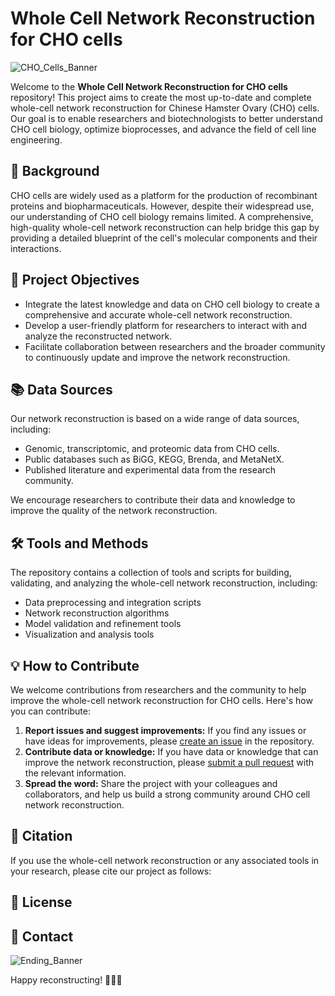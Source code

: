 # Whole Cell Network Reconstruction for CHO cells

![CHO_Cells_Banner](https://www.nist.gov/sites/default/files/styles/2800_x_2800_limit/public/images/2019/08/21/fluorescence_cho1.jpg?itok=rLzay7Vu)

Welcome to the **Whole Cell Network Reconstruction for CHO cells** repository! This project aims to create the most up-to-date and complete whole-cell network reconstruction for Chinese Hamster Ovary (CHO) cells. Our goal is to enable researchers and biotechnologists to better understand CHO cell biology, optimize bioprocesses, and advance the field of cell line engineering.

## 🧬 Background

CHO cells are widely used as a platform for the production of recombinant proteins and biopharmaceuticals. However, despite their widespread use, our understanding of CHO cell biology remains limited. A comprehensive, high-quality whole-cell network reconstruction can help bridge this gap by providing a detailed blueprint of the cell's molecular components and their interactions.

## 🚀 Project Objectives

* Integrate the latest knowledge and data on CHO cell biology to create a comprehensive and accurate whole-cell network reconstruction.
* Develop a user-friendly platform for researchers to interact with and analyze the reconstructed network.
* Facilitate collaboration between researchers and the broader community to continuously update and improve the network reconstruction.

## 📚 Data Sources

Our network reconstruction is based on a wide range of data sources, including:

* Genomic, transcriptomic, and proteomic data from CHO cells.
* Public databases such as BiGG, KEGG, Brenda, and MetaNetX.
* Published literature and experimental data from the research community.

We encourage researchers to contribute their data and knowledge to improve the quality of the network reconstruction.

## 🛠️ Tools and Methods

The repository contains a collection of tools and scripts for building, validating, and analyzing the whole-cell network reconstruction, including:

* Data preprocessing and integration scripts
* Network reconstruction algorithms
* Model validation and refinement tools
* Visualization and analysis tools

## 💡 How to Contribute

We welcome contributions from researchers and the community to help improve the whole-cell network reconstruction for CHO cells. Here's how you can contribute:

1. **Report issues and suggest improvements:** If you find any issues or have ideas for improvements, please [create an issue](https://github.com/LewisLabUCSD/Whole-Cell-Network-Reconstruction-for-CHO-cells/issues) in the repository.
2. **Contribute data or knowledge:** If you have data or knowledge that can improve the network reconstruction, please [submit a pull request](https://github.com/LewisLabUCSD/Whole-Cell-Network-Reconstruction-for-CHO-cells/pulls) with the relevant information.
3. **Spread the word:** Share the project with your colleagues and collaborators, and help us build a strong community around CHO cell network reconstruction.

## 📖 Citation

If you use the whole-cell network reconstruction or any associated tools in your research, please cite our project as follows:


## 📃 License



## 🤝 Contact


![Ending_Banner](https://www.biopharma-reporter.com/var/wrbm_gb_food_pharma/storage/images/_aliases/wrbm_large/publications/pharmaceutical-science/biopharma-reporter.com/headlines/upstream-processing/bioprocessing-survey-report-is-the-cho-cho-train-slowing-down/7504580-1-eng-GB/Bioprocessing-survey-report-Is-the-CHO-CHO-train-slowing-down.jpg)

Happy reconstructing! 🧪🔬🧫

